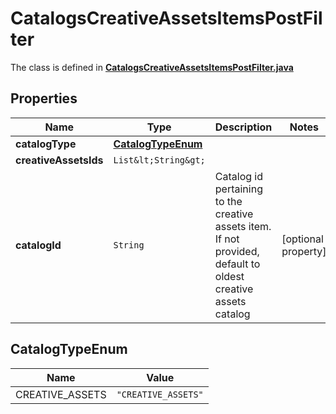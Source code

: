 

# CatalogsCreativeAssetsItemsPostFilter

The class is defined in **[CatalogsCreativeAssetsItemsPostFilter.java](../../src/main/java/org/openapitools/model/CatalogsCreativeAssetsItemsPostFilter.java)**

## Properties

Name | Type | Description | Notes
------------ | ------------- | ------------- | -------------
**catalogType** | [**CatalogTypeEnum**](#CatalogTypeEnum) |  | 
**creativeAssetsIds** | `List&lt;String&gt;` |  | 
**catalogId** | `String` | Catalog id pertaining to the creative assets item. If not provided, default to oldest creative assets catalog |  [optional property]

## CatalogTypeEnum

Name | Value
---- | -----
CREATIVE_ASSETS | `"CREATIVE_ASSETS"`




